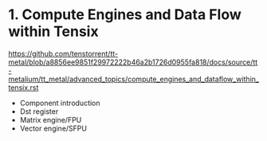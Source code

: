 # 1. Compute Engines and Data Flow within Tensix

https://github.com/tenstorrent/tt-metal/blob/a8856ee9851f29972222b46a2b1726d0955fa818/docs/source/tt-metalium/tt_metal/advanced_topics/compute_engines_and_dataflow_within_tensix.rst

- Component introduction
- Dst register
- Matrix engine/FPU
- Vector engine/SFPU
